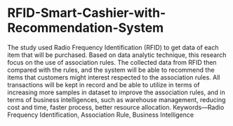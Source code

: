 # RFID-Smart-Cashier-with-Recommendation-System
The study used Radio Frequency Identification (RFID) to get data of each item that will be purchased. 
Based on data analytic technique, this research focus on the use of association rules. 
The collected data from RFID then compared with the rules, and the system will be able to recommend the items 
that customers might interest respected to the association rules. All transactions will be kept in record and 
be able to utilize in terms of increasing more samples in dataset to improve the association rules, 
and in terms of business intelligences, such as warehouse management, reducing cost and time, faster process, 
better resource allocation.   Keywords—Radio Frequency Identification, Association Rule, Business Intelligence
